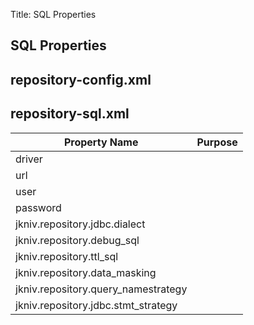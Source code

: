 Title: SQL Properties

SQL Properties
-------------
 
 
## repository-config.xml


## repository-sql.xml
 
 
|  Property Name                      | Purpose                          |
|-------------------------------------|----------------------------------|
| driver                              |                                  |
| url                                 |                                  |
| user                                |                                  |
| password                            |                                  |
| jkniv.repository.jdbc.dialect       |                                  |
| jkniv.repository.debug_sql          |                                  |
| jkniv.repository.ttl_sql            |                                  |
| jkniv.repository.data_masking       |                                  |
| jkniv.repository.query_namestrategy |                                  |
| jkniv.repository.jdbc.stmt_strategy |                                  |


 